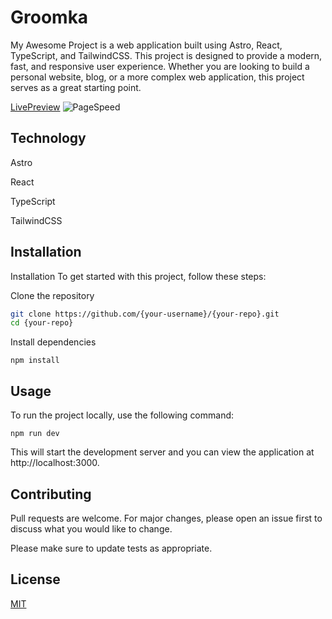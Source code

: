 # Groomka
My Awesome Project is a web application built using Astro, React, TypeScript, and TailwindCSS. This project is designed to provide a modern, fast, and responsive user experience. Whether you are looking to build a personal website, blog, or a more complex web application, this project serves as a great starting point.

[LivePreview](www.groomka.vercel.app)
![PageSpeed](/images/pagespeed.png?raw=true "PageSpeed")
## Technology

Astro

React 

TypeScript

TailwindCSS
## Installation
Installation
To get started with this project, follow these steps:

Clone the repository

``` bash
git clone https://github.com/{your-username}/{your-repo}.git
cd {your-repo}
```
Install dependencies
```
npm install
```

## Usage
To run the project locally, use the following command:

```
npm run dev
```
This will start the development server and you can view the application at http://localhost:3000.

## Contributing

Pull requests are welcome. For major changes, please open an issue first
to discuss what you would like to change.

Please make sure to update tests as appropriate.

## License

[MIT](https://choosealicense.com/licenses/mit/)